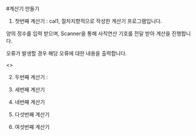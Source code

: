 #계산기 만들기

1. 첫번째 계산기
 : cal1, 절차지향적으로 작성한 계산기 프로그램입니다.

양의 정수를 입력 받으며, Scanner을 통해 사칙연산 기호를 전달 받아 계산을 진행합니다.

오류가 발생할 경우 해당 오류에 대한 내용을 출력합니다. 

<>

2. 두번째 계산기
 : 

3. 세번째 계산기

4. 네번째 계산기

5. 다섯번째 계산기

6. 여섯번째 계산기
